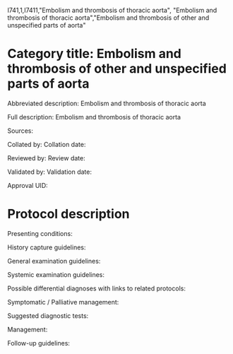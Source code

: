 I741,1,I7411,"Embolism and thrombosis of thoracic aorta", "Embolism and thrombosis of thoracic aorta","Embolism and thrombosis of other and unspecified parts of aorta"
# Category title: Embolism and thrombosis of other and unspecified parts of aorta

Abbreviated description: Embolism and thrombosis of thoracic aorta

Full description: Embolism and thrombosis of thoracic aorta

Sources:

Collated by:
Collation date:

Reviewed by:
Review date:

Validated by:
Validation date:

Approval UID:

# Protocol description

Presenting conditions:

History capture guidelines:

General examination guidelines:

Systemic examination guidelines:

Possible differential diagnoses with links to related protocols:

Symptomatic / Palliative management:

Suggested diagnostic tests:

Management:

Follow-up guidelines:
